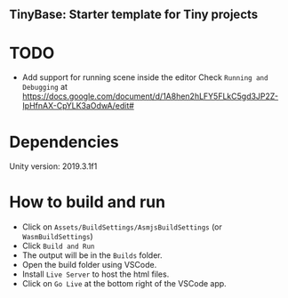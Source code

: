 ## TinyBase: Starter template for Tiny projects

# TODO
- Add support for running scene inside the editor
 Check `Running and Debugging` at https://docs.google.com/document/d/1A8hen2hLFY5FLkC5gd3JP2Z-IpHfnAX-CpYLK3aOdwA/edit#

# Dependencies
Unity version: 2019.3.1f1

# How to build and run
- Click on `Assets/BuildSettings/AsmjsBuildSettings` (or `WasmBuildSettings`)
- Click `Build and Run`
- The output will be in the `Builds` folder.
- Open the build folder using VSCode.
- Install `Live Server` to host the html files.
- Click on `Go Live` at the bottom right of the VSCode app.

